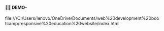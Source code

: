 
<h4>👩‍💻 DEMO- </h4><p>file:///C:/Users/lenovo/OneDrive/Documents/web%20development%20bootcamp/responsive%20education%20website/index.html<p>
